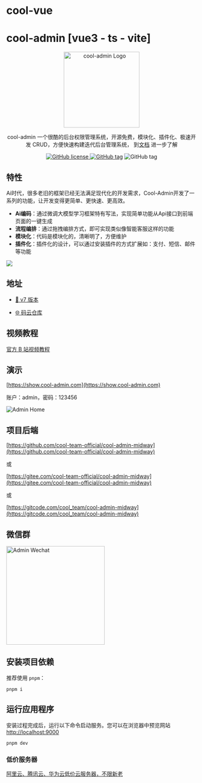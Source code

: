 # cool-vue

# cool-admin [vue3 - ts - vite]

<p align="center">
  <a href="https://show.cool-admin.com/" target="blank"><img src="https://admin.cool-js.com/logo.png" width="200" alt="cool-admin Logo" /></a>
</p>

<p align="center">cool-admin 一个很酷的后台权限管理系统，开源免费，模块化、插件化、极速开发 CRUD，方便快速构建迭代后台管理系统， 到<a href="https://cool-js.com" target="_blank">文档</a> 进一步了解</p>

<p align="center">
    <a href="https://github.com/cool-team-official/cool-admin-vue/blob/master/LICENSE" target="_blank"><img src="https://img.shields.io/badge/license-MIT-green?style=flat-square" alt="GitHub license" />
    <a href=""><img src="https://img.shields.io/github/package-json/v/cool-team-official/cool-admin-vue?style=flat-square" alt="GitHub tag"></a>
    <img src="https://img.shields.io/github/last-commit/cool-team-official/cool-admin-vue?style=flat-square" alt="GitHub tag"></a>
</p>

## 特性

Ai时代，很多老旧的框架已经无法满足现代化的开发需求，Cool-Admin开发了一系列的功能，让开发变得更简单、更快速、更高效。

- **Ai编码**：通过微调大模型学习框架特有写法，实现简单功能从Api接口到前端页面的一键生成
- **流程编排**：通过拖拽编排方式，即可实现类似像智能客服这样的功能
- **模块化**：代码是模块化的，清晰明了，方便维护
- **插件化**：插件化的设计，可以通过安装插件的方式扩展如：支付、短信、邮件等功能

![](https://cool-show.oss-cn-shanghai.aliyuncs.com/admin/flow.png)

## 地址

- [📌 v7 版本](https://github.com/cool-team-official/cool-admin-vue/tree/7.x)

- [🌐 码云仓库](https://gitee.com/cool-team-official/cool-admin-vue)

## 视频教程

[官方 B 站视频教程](https://www.bilibili.com/video/BV1j1421R7aB)

## 演示

[https://show.cool-admin.com](https://show.cool-admin.com)

账户：admin，密码：123456

<img src="https://cool-show.oss-cn-shanghai.aliyuncs.com/admin/home-mini.png" alt="Admin Home" ></a>

## 项目后端

[https://github.com/cool-team-official/cool-admin-midway](https://github.com/cool-team-official/cool-admin-midway)

或

[https://gitee.com/cool-team-official/cool-admin-midway](https://gitee.com/cool-team-official/cool-admin-midway)

或

[https://gitcode.com/cool_team/cool-admin-midway](https://gitcode.com/cool_team/cool-admin-midway)

## 微信群

<img width="260" src="https://cool-show.oss-cn-shanghai.aliyuncs.com/admin/wechat.jpeg" alt="Admin Wechat"></a>

## 安装项目依赖

推荐使用 `pnpm`：

```shell
pnpm i
```

## 运行应用程序

安装过程完成后，运行以下命令启动服务。您可以在浏览器中预览网站 [http://localhost:9000](http://localhost:9000)

```shell
pnpm dev
```

### 低价服务器

[阿里云、腾讯云、华为云低价云服务器，不限新老](https://cool-js.com/service/cloud)

